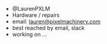- @LaurenPXLM
- Hardware / repairs
- email: lauren@pixelmachinery.com
- best reached by email, slack
- working on ...

<!---
LaurenPXLM/LaurenPXLM is a ✨ special ✨ repository because its `README.md` (this file) appears on your GitHub profile.
You can click the Preview link to take a look at your changes.
--->
